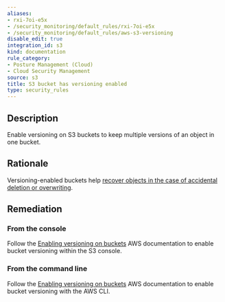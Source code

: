 ```yaml
---
aliases:
- rxi-7oi-e5x
- /security_monitoring/default_rules/rxi-7oi-e5x
- /security_monitoring/default_rules/aws-s3-versioning
disable_edit: true
integration_id: s3
kind: documentation
rule_category:
- Posture Management (Cloud)
- Cloud Security Management
source: s3
title: S3 bucket has versioning enabled
type: security_rules
---
```


## Description

Enable versioning on S3 buckets to keep multiple versions of an object in one bucket.

## Rationale

Versioning-enabled buckets help [recover objects in the case of accidental deletion or overwriting][1].

## Remediation

### From the console

Follow the [Enabling versioning on buckets][2] AWS documentation to enable bucket versioning within the S3 console.

### From the command line

Follow the [Enabling versioning on buckets][2] AWS documentation to enable bucket versioning with the AWS CLI.

[1]: https://docs.aws.amazon.com/AmazonS3/latest/userguide/Versioning.html
[2]: https://docs.aws.amazon.com/AmazonS3/latest/userguide/manage-versioning-examples.html
